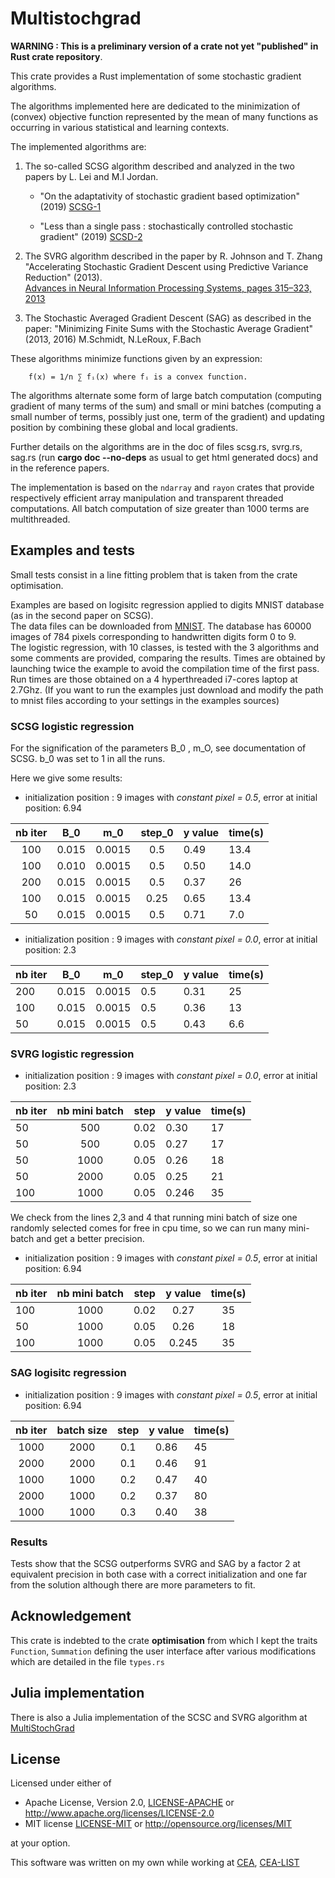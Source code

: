 # Multistochgrad

**WARNING : This is a preliminary version of a crate not yet "published" in Rust crate repository**.

This crate provides a Rust implementation of some stochastic gradient algorithms.

The algorithms implemented here are dedicated to the minimization of (convex) objective function represented by the
mean of many functions as occurring in various statistical and learning contexts.

The implemented algorithms are:

1. The so-called SCSG algorithm described and analyzed in the two papers by L. Lei and  M.I Jordan.

    * "On the adaptativity of stochastic gradient based optimization" (2019)
    [SCSG-1](https://arxiv.org/abs/1904.04480)

    * "Less than a single pass : stochastically controlled stochastic gradient" (2019)
    [SCSD-2](https://arxiv.org/abs/1609.03261)

2. The SVRG algorithm described in the paper by R. Johnson and T. Zhang
"Accelerating Stochastic Gradient Descent using Predictive Variance Reduction" (2013).  
[Advances in Neural Information Processing Systems, pages 315–323, 2013](https://papers.nips.cc/paper/4937-accelerating-stochastic-gradient-descent-using-predictive-variance-reduction.pdf)

3. The Stochastic Averaged Gradient Descent (SAG) as described in the paper:
"Minimizing Finite Sums with the Stochastic Average Gradient" (2013, 2016)
M.Schmidt, N.LeRoux, F.Bach

These algorithms minimize functions given by an expression:

        f(x) = 1/n ∑ fᵢ(x) where fᵢ is a convex function.

The algorithms alternate some form of large batch computation (computing gradient of many terms of the sum)
and small or mini batches (computing a small number of terms, possibly just one, term of the gradient)
and updating position by combining these global and local gradients.

Further details on the algorithms are in the doc of files scsg.rs, svrg.rs, sag.rs
(run **cargo doc --no-deps** as usual to get html generated docs) and in the reference papers.

The implementation is based on the `ndarray` and `rayon` crates that provide respectively efficient
array manipulation and transparent threaded computations. All batch computation of size greater than 1000 terms
are multithreaded.

## Examples and tests

Small tests consist in a line fitting problem that is taken  from the crate optimisation.

Examples are based on logisitc regression applied to digits MNIST database
(as in the second paper on SCSG).  
The data files can be downloaded from [MNIST](http://yann.lecun.com/exdb/mnist).
The database has 60000 images of 784 pixels corresponding to
handwritten digits form 0 to 9.  
The logistic regression, with 10 classes,  is tested with the 3 algorithms and some comments are provided, comparing the results.
Times are obtained by launching twice the example to avoid the compilation time of the first pass.
Run times are those obtained on a 4 hyperthreaded i7-cores laptop at 2.7Ghz.
(If you want to run the examples just download and modify the path to mnist files according to your settings
in the examples sources)

### SCSG logistic regression

For the signification of the parameters B_0 , m_O, see documentation of SCSG. b_0 was set to 1
in all the runs.

Here we give some results:

* initialization position : 9 images with *constant pixel = 0.5*,
error at initial position: 6.94

| nb iter | B_0    |   m_0    | step_0  | y value | time(s) |
|  :---:  | :---:  |  :-----: | :----:  |   ----  |  ----   |
| 100     | 0.015  |  0.0015  |  0.5    |  0.49   |  13.4  |
| 100     | 0.010  |  0.0015  |  0.5    |  0.50   |  14.0  |
| 200     | 0.015  |  0.0015  |  0.5    |  0.37   |  26    |
| 100     | 0.015  |  0.0015  |  0.25   |  0.65   |  13.4  |
|  50     | 0.015  |  0.0015  |  0.5    |  0.71   |  7.0   |

* initialization position : 9 images with *constant pixel = 0.0*,
error at initial position: 2.3

| nb iter | B_0    |   m_0    | step_0  | y value  | time(s) |
|  ---    |----    |  ----    | ------  |   ----   |  ----  |
|  200    | 0.015  |  0.0015  |  0.5    |  0.31    |  25    |
|  100    | 0.015  |  0.0015  |  0.5    |  0.36    |  13    |
|  50     | 0.015  |  0.0015  |  0.5    |  0.43    |  6.6   |

### SVRG logistic regression

* initialization position : 9 images with *constant pixel = 0.0*,
error at initial position: 2.3

| nb iter |  nb mini batch     | step    | y value  | time(s) |
|  ---    |     :---:          | ------  |   ----   |  ----  |
|  50     |     500            |  0.02   |  0.30    |  17    |
|  50     |     500            |  0.05   |  0.27    |  17    |
|  50     |     1000           |  0.05   |  0.26    |  18    |  
|  50     |     2000           |  0.05   |  0.25    |  21    |  
|  100     |    1000           |  0.05   |  0.246   |  35    |  

We check from the lines 2,3 and 4 that running mini batch of size one randomly selected
comes for free in cpu time, so we can run many mini-batch and get a better precision.

* initialization position : 9 images with *constant pixel = 0.5*,
error at initial position: 6.94

| nb iter |  nb mini batch     | step    | y value   | time(s)  |
|  ---    |     :---:          | ------  |   :---:   |  :----:  |
|  100    |     1000           |  0.02   |  0.27     |   35     |  
|  50     |     1000           |  0.05   |  0.26     |   18     |
|  100    |     1000           |  0.05   |  0.245    |   35     |



### SAG logisitc regression

* initialization position : 9 images with *constant pixel = 0.5*,
error at initial position: 6.94

| nb iter |  batch size  | step   | y value  | time(s) |
|  :---:  |  :---:       |  :---: | :----:   |   ----  |
|  1000   |  2000        |  0.1   |  0.86    |   45    |
|  2000   |  2000        |  0.1   |  0.46    |   91    |
|  1000   |  1000        |  0.2   |  0.47    |   40    |
|  2000   |  1000        |  0.2   |  0.37    |   80    |
|  1000   |  1000        |  0.3   |  0.40    |   38    |

### Results

Tests show that the SCSG outperforms SVRG and SAG by a factor 2 at equivalent precision in
both case with a correct initialization and one far from the solution although there are more parameters to fit.

## Acknowledgement

This crate is indebted to the crate **optimisation** from which I kept the traits `Function`, `Summation`
defining the user interface after various modifications which are detailed in the file ``types.rs``

## Julia implementation

There is also a Julia implementation of the SCSC and SVRG algorithm at
[MultiStochGrad](https://github.com/jean-pierreBoth/MultiStochGrad.jl)

## License

Licensed under either of

* Apache License, Version 2.0, [LICENSE-APACHE](LICENSE-APACHE) or <http://www.apache.org/licenses/LICENSE-2.0>
* MIT license [LICENSE-MIT](LICENSE-MIT) or <http://opensource.org/licenses/MIT>

at your option.

This software was written on my own while working at [CEA](http://www.cea.fr/), [CEA-LIST](http://www-list.cea.fr/en/)
